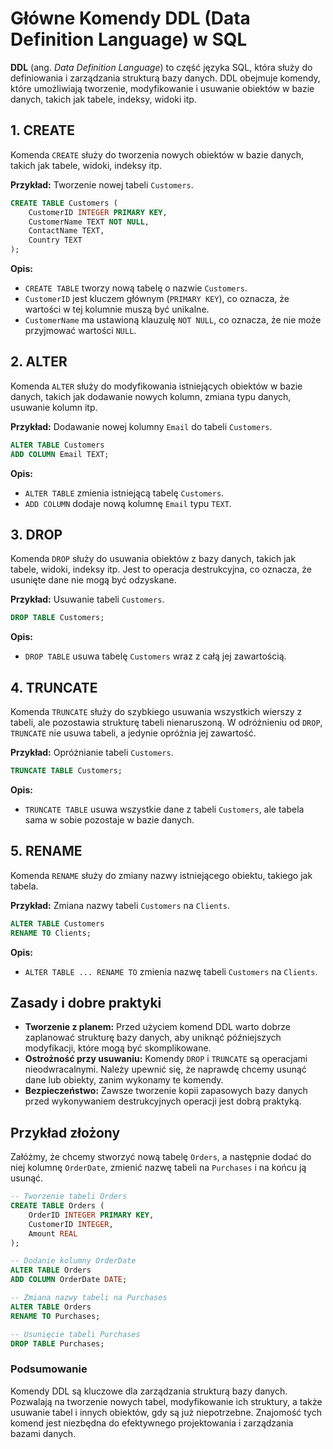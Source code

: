 # Główne Komendy DDL (Data Definition Language) w SQL

**DDL** (ang. *Data Definition Language*) to część języka SQL, która służy do definiowania i zarządzania strukturą bazy danych. DDL obejmuje komendy, które umożliwiają tworzenie, modyfikowanie i usuwanie obiektów w bazie danych, takich jak tabele, indeksy, widoki itp.

## 1. **CREATE**

Komenda `CREATE` służy do tworzenia nowych obiektów w bazie danych, takich jak tabele, widoki, indeksy itp.

**Przykład:** Tworzenie nowej tabeli `Customers`.

```sql
CREATE TABLE Customers (
    CustomerID INTEGER PRIMARY KEY,
    CustomerName TEXT NOT NULL,
    ContactName TEXT,
    Country TEXT
);
```

**Opis:**

- `CREATE TABLE` tworzy nową tabelę o nazwie `Customers`.
- `CustomerID` jest kluczem głównym (`PRIMARY KEY`), co oznacza, że wartości w tej kolumnie muszą być unikalne.
- `CustomerName` ma ustawioną klauzulę `NOT NULL`, co oznacza, że nie może przyjmować wartości `NULL`.

## 2. **ALTER**

Komenda `ALTER` służy do modyfikowania istniejących obiektów w bazie danych, takich jak dodawanie nowych kolumn, zmiana typu danych, usuwanie kolumn itp.

**Przykład:** Dodawanie nowej kolumny `Email` do tabeli `Customers`.

```sql
ALTER TABLE Customers
ADD COLUMN Email TEXT;
```

**Opis:**

- `ALTER TABLE` zmienia istniejącą tabelę `Customers`.
- `ADD COLUMN` dodaje nową kolumnę `Email` typu `TEXT`.

## 3. **DROP**

Komenda `DROP` służy do usuwania obiektów z bazy danych, takich jak tabele, widoki, indeksy itp. Jest to operacja destrukcyjna, co oznacza, że usunięte dane nie mogą być odzyskane.

**Przykład:** Usuwanie tabeli `Customers`.

```sql
DROP TABLE Customers;
```

**Opis:**

- `DROP TABLE` usuwa tabelę `Customers` wraz z całą jej zawartością.

## 4. **TRUNCATE**

Komenda `TRUNCATE` służy do szybkiego usuwania wszystkich wierszy z tabeli, ale pozostawia strukturę tabeli nienaruszoną. W odróżnieniu od `DROP`, `TRUNCATE` nie usuwa tabeli, a jedynie opróżnia jej zawartość.

**Przykład:** Opróżnianie tabeli `Customers`.

```sql
TRUNCATE TABLE Customers;
```

**Opis:**

- `TRUNCATE TABLE` usuwa wszystkie dane z tabeli `Customers`, ale tabela sama w sobie pozostaje w bazie danych.

## 5. **RENAME**

Komenda `RENAME` służy do zmiany nazwy istniejącego obiektu, takiego jak tabela.

**Przykład:** Zmiana nazwy tabeli `Customers` na `Clients`.

```sql
ALTER TABLE Customers
RENAME TO Clients;
```

**Opis:**

- `ALTER TABLE ... RENAME TO` zmienia nazwę tabeli `Customers` na `Clients`.

## Zasady i dobre praktyki

- **Tworzenie z planem:** Przed użyciem komend DDL warto dobrze zaplanować strukturę bazy danych, aby uniknąć późniejszych modyfikacji, które mogą być skomplikowane.
- **Ostrożność przy usuwaniu:** Komendy `DROP` i `TRUNCATE` są operacjami nieodwracalnymi. Należy upewnić się, że naprawdę chcemy usunąć dane lub obiekty, zanim wykonamy te komendy.
- **Bezpieczeństwo:** Zawsze tworzenie kopii zapasowych bazy danych przed wykonywaniem destrukcyjnych operacji jest dobrą praktyką.

## Przykład złożony

Załóżmy, że chcemy stworzyć nową tabelę `Orders`, a następnie dodać do niej kolumnę `OrderDate`, zmienić nazwę tabeli na `Purchases` i na końcu ją usunąć.

```sql
-- Tworzenie tabeli Orders
CREATE TABLE Orders (
    OrderID INTEGER PRIMARY KEY,
    CustomerID INTEGER,
    Amount REAL
);

-- Dodanie kolumny OrderDate
ALTER TABLE Orders
ADD COLUMN OrderDate DATE;

-- Zmiana nazwy tabeli na Purchases
ALTER TABLE Orders
RENAME TO Purchases;

-- Usunięcie tabeli Purchases
DROP TABLE Purchases;
```

### Podsumowanie

Komendy DDL są kluczowe dla zarządzania strukturą bazy danych. Pozwalają na tworzenie nowych tabel, modyfikowanie ich struktury, a także usuwanie tabel i innych obiektów, gdy są już niepotrzebne. Znajomość tych komend jest niezbędna do efektywnego projektowania i zarządzania bazami danych.
